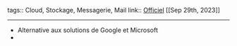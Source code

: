 tags:: Cloud, Stockage, Messagerie, Mail
link:: [Officiel](https://www.infomaniak.com/fr) 
[[Sep 29th, 2023]]
***

- Alternative aux solutions de Google et Microsoft
-